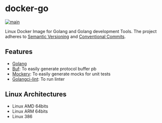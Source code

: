 # docker-go

[![main](https://github.com/Tochemey/docker-go/actions/workflows/main.yml/badge.svg)](https://github.com/Tochemey/docker-go/actions/workflows/main.yml)

Linux Docker Image for Golang and Golang development Tools. The project adheres to [Semantic Versioning](https://semver.org) and [Conventional Commits](https://www.conventionalcommits.org/en/v1.0.0/).

## Features

- [Golang](https://go.dev/dl/)
- [Buf](https://buf.build): To easily generate protocol buffer pb
- [Mockery](https://github.com/vektra/mockery): To easily generate mocks for unit tests
- [Golangci-lint](https://github.com/golangci/golangci-lint): To run linter

## Linux Architectures

- Linux AMD 64bits
- Linux ARM 64bits
- Linux 386
